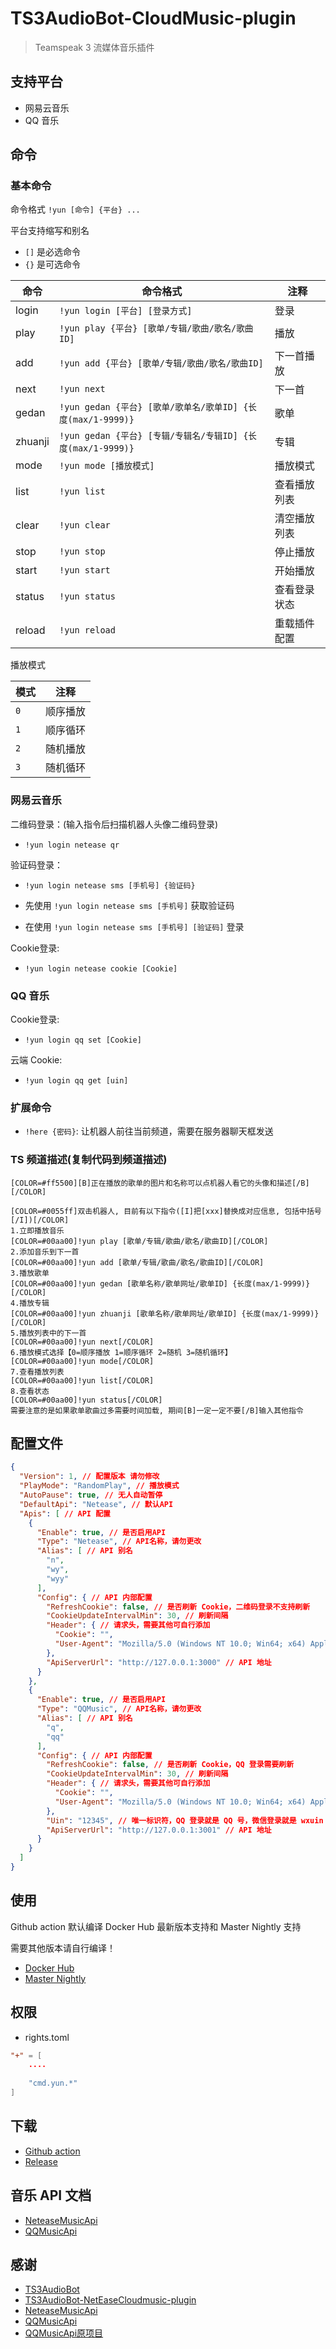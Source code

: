 # TS3AudioBot-CloudMusic-plugin

> Teamspeak 3 流媒体音乐插件

## 支持平台

- 网易云音乐
- QQ 音乐

## 命令

### 基本命令

命令格式 `!yun [命令] {平台} ...`

平台支持缩写和别名

- `[]` 是必选命令
- `{}` 是可选命令

| 命令    | 命令格式                                                    | 注释         |
| ------- | ---------------------------------------------------------- | ------------ |
| login   | `!yun login [平台] [登录方式]`                              | 登录         |
| play    | `!yun play {平台} [歌单/专辑/歌曲/歌名/歌曲ID]`              | 播放         |
| add     | `!yun add {平台} [歌单/专辑/歌曲/歌名/歌曲ID]`               | 下一首播放   |
| next    | `!yun next`                                                | 下一首       |
| gedan   | `!yun gedan {平台} [歌单/歌单名/歌单ID] {长度(max/1-9999)}`  | 歌单         |
| zhuanji | `!yun gedan {平台} [专辑/专辑名/专辑ID] {长度(max/1-9999)}`  | 专辑         |
| mode    | `!yun mode [播放模式]`                                      | 播放模式     |
| list    | `!yun list`                                                 | 查看播放列表 |
| clear   | `!yun clear`                                                | 清空播放列表 |
| stop    | `!yun stop`                                                 | 停止播放     |
| start   | `!yun start`                                                | 开始播放     |
| status  | `!yun status`                                               | 查看登录状态 |
| reload  | `!yun reload`                                               | 重载插件配置 |

播放模式

| 模式 | 注释     |
| ---- | ------- |
| `0`  | 顺序播放 |
| `1`  | 顺序循环 |
| `2`  | 随机播放 |
| `3`  | 随机循环 |

### 网易云音乐

二维码登录：(输入指令后扫描机器人头像二维码登录)  

- `!yun login netease qr`

验证码登录：

- `!yun login netease sms [手机号] {验证码}`

- 先使用 `!yun login netease sms [手机号]` 获取验证码
- 在使用 `!yun login netease sms [手机号] [验证码]` 登录

Cookie登录:

- `!yun login netease cookie [Cookie]`

### QQ 音乐

Cookie登录:

- `!yun login qq set [Cookie]`

云端 Cookie:

- `!yun login qq get [uin]`

### 扩展命令

- `!here {密码}`: 让机器人前往当前频道，需要在服务器聊天框发送

### TS 频道描述(复制代码到频道描述)

```
[COLOR=#ff5500][B]正在播放的歌单的图片和名称可以点机器人看它的头像和描述[/B][/COLOR]

[COLOR=#0055ff]双击机器人, 目前有以下指令([I]把[xxx]替换成对应信息, 包括中括号[/I])[/COLOR]
1.立即播放音乐
[COLOR=#00aa00]!yun play [歌单/专辑/歌曲/歌名/歌曲ID][/COLOR]
2.添加音乐到下一首
[COLOR=#00aa00]!yun add [歌单/专辑/歌曲/歌名/歌曲ID][/COLOR]
3.播放歌单
[COLOR=#00aa00]!yun gedan [歌单名称/歌单网址/歌单ID] {长度(max/1-9999)}[/COLOR]
4.播放专辑
[COLOR=#00aa00]!yun zhuanji [歌单名称/歌单网址/歌单ID] {长度(max/1-9999)}[/COLOR]
5.播放列表中的下一首
[COLOR=#00aa00]!yun next[/COLOR]
6.播放模式选择【0=顺序播放 1=顺序循环 2=随机 3=随机循环】
[COLOR=#00aa00]!yun mode[/COLOR]
7.查看播放列表
[COLOR=#00aa00]!yun list[/COLOR]
8.查看状态
[COLOR=#00aa00]!yun status[/COLOR]
需要注意的是如果歌单歌曲过多需要时间加载, 期间[B]一定一定不要[/B]输入其他指令
```

## 配置文件

```json
{
  "Version": 1, // 配置版本 请勿修改
  "PlayMode": "RandomPlay", // 播放模式
  "AutoPause": true, // 无人自动暂停
  "DefaultApi": "Netease", // 默认API
  "Apis": [ // API 配置
    {
      "Enable": true, // 是否启用API
      "Type": "Netease", // API名称，请勿更改
      "Alias": [ // API 别名
        "n",
        "wy",
        "wyy"
      ],
      "Config": { // API 内部配置
        "RefreshCookie": false, // 是否刷新 Cookie，二维码登录不支持刷新
        "CookieUpdateIntervalMin": 30, // 刷新间隔
        "Header": { // 请求头，需要其他可自行添加
          "Cookie": "",
          "User-Agent": "Mozilla/5.0 (Windows NT 10.0; Win64; x64) AppleWebKit/537.36 (KHTML, like Gecko) Chrome/122.0.0.0 Safari/537.36 Edg/122.0.0.0"
        },
        "ApiServerUrl": "http://127.0.0.1:3000" // API 地址
      }
    },
    {
      "Enable": true, // 是否启用API
      "Type": "QQMusic", // API名称，请勿更改
      "Alias": [ // API 别名
        "q",
        "qq"
      ],
      "Config": { // API 内部配置
        "RefreshCookie": false, // 是否刷新 Cookie，QQ 登录需要刷新
        "CookieUpdateIntervalMin": 30, // 刷新间隔
        "Header": { // 请求头，需要其他可自行添加
          "Cookie": "",
          "User-Agent": "Mozilla/5.0 (Windows NT 10.0; Win64; x64) AppleWebKit/537.36 (KHTML, like Gecko) Chrome/122.0.0.0 Safari/537.36 Edg/122.0.0.0"
        },
        "Uin": "12345", // 唯一标识符，QQ 登录就是 QQ 号，微信登录就是 wxuin
        "ApiServerUrl": "http://127.0.0.1:3001" // API 地址
      }
    }
  ]
}
```

## 使用

Github action 默认编译 Docker Hub 最新版本支持和 Master Nightly 支持

需要其他版本请自行编译！

- [Docker Hub](https://registry.hub.docker.com/r/ancieque/ts3audiobot/)
- [Master Nightly](https://splamy.de/api/nightly/projects/ts3ab/master/download)

## 权限

- rights.toml

```toml
"+" = [
	....
	
	"cmd.yun.*"
]
```

## 下载

- [Github action](https://github.com/577fkj/TS3AudioBot-CloudMusic-plugin/actions)
- [Release](https://github.com/577fkj/TS3AudioBot-CloudMusic-plugin/releases)

## 音乐 API 文档

- [NeteaseMusicApi](https://docs-neteasecloudmusicapi.vercel.app/docs/)
- [QQMusicApi](https://jsososo.github.io/QQMusicApi)

## 感谢

- [TS3AudioBot](https://github.com/Splamy/TS3AudioBot)
- [TS3AudioBot-NetEaseCloudmusic-plugin](https://github.com/ZHANGTIANYAO1/TS3AudioBot-NetEaseCloudmusic-plugin)
- [NeteaseMusicApi](https://gitlab.com/Binaryify/neteasecloudmusicapi)
- [QQMusicApi](https://github.com/yuanter/QQMusicApi)
- [QQMusicApi原项目](https://github.com/jsososo/QQMusicApi)
